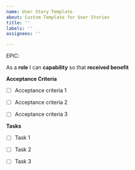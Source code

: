 ```yaml
---
name: User Story Template
about: Custom Template for User Stories
title: ''
labels: ''
assignees: ''

---
```


EPIC: <epic>

As a **role** I can **capability** so that **received benefit**

**Acceptance Criteria**

- [ ] Acceptance criteria 1

- [ ] Acceptance criteria 2

- [ ] Acceptance criteria 3

**Tasks**

- [ ] Task 1

- [ ] Task 2

- [ ] Task 3

